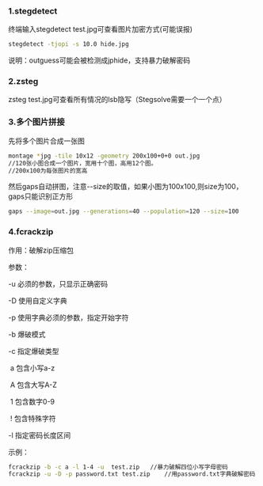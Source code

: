 ### 1.stegdetect

终端输入stegdetect test.jpg可查看图片加密方式(可能误报)

```bash
stegdetect -tjopi -s 10.0 hide.jpg
```

说明：outguess可能会被检测成jphide，支持暴力破解密码

### 2.zsteg 

zsteg test.jpg可查看所有情况的lsb隐写（Stegsolve需要一个一个点）

### 3.多个图片拼接

先将多个图片合成一张图

```bash
montage *jpg -tile 10x12 -geometry 200x100+0+0 out.jpg  
//120张小图合成一个图片，宽用十个图，高用12个图。
//200x100为每张图片的宽高
```

然后gaps自动拼图，注意--size的取值，如果小图为100x100,则size为100，gaps只能识别正方形

```bash
gaps --image=out.jpg --generations=40 --population=120 --size=100
```

### 4.fcrackzip

作用：破解zip压缩包

参数：

-u		必须的参数，只显示正确密码

-D       使用自定义字典

-p		使用字典必须的参数，指定开始字符

-b		爆破模式

-c		指定爆破类型

​	a   	包含小写a-z

​	A       包含大写A-Z       

​	1       包含数字0-9

​	!  	  包含特殊字符

-l		指定密码长度区间

示例：

```bash
fcrackzip -b -c a -l 1-4 -u  test.zip	//暴力破解四位小写字母密码
fcrackzip -u -D -p password.txt test.zip	//用password.txt字典破解密码
```

​	
